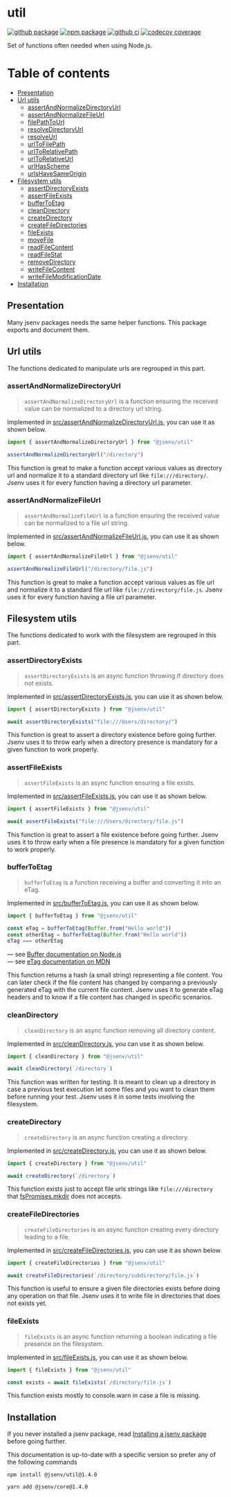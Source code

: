 # util

[![github package](https://img.shields.io/github/package-json/v/jsenv/jsenv-util.svg?logo=github&label=package)](https://github.com/jsenv/jsenv-util/packages)
[![npm package](https://img.shields.io/npm/v/@jsenv/util.svg?logo=npm&label=package)](https://www.npmjs.com/package/@jsenv/util)
[![github ci](https://github.com/jsenv/jsenv-util/workflows/ci/badge.svg)](https://github.com/jsenv/jsenv-util/actions?workflow=ci)
[![codecov coverage](https://codecov.io/gh/jsenv/jsenv-util/branch/master/graph/badge.svg)](https://codecov.io/gh/jsenv/jsenv-util)

Set of functions often needed when using Node.js.

# Table of contents

- [Presentation](#Presentation)
- [Url utils](#Url-utils)
  - [assertAndNormalizeDirectoryUrl](#assertAndNormalizeDirectoryUrl)
  - [assertAndNormalizeFileUrl](#assertAndNormalizeFileUrl)
  - [filePathToUrl](#filePathToUrl)
  - [resolveDirectoryUrl](#resolveDirectoryUrl)
  - [resolveUrl](#resolveUrl)
  - [urlToFilePath](#urlToFilePath)
  - [urlToRelativePath](#urlToRelativePath)
  - [urlToRelativeUrl](#urlToRelativeUrl)
  - [urlHasScheme](#urlHasScheme)
  - [urlsHaveSameOrigin](#urlsHaveSameOrigin)
- [Filesystem utils](#Filesystem-utils)
  - [assertDirectoryExists](#assertDirectoryExists)
  - [assertFileExists](#assertFileExists)
  - [bufferToEtag](#bufferToEtag)
  - [cleanDirectory](#cleanDirectory)
  - [createDirectory](#createDirectory)
  - [createFileDirectories](#createFileDirectories)
  - [fileExists](#fileExists)
  - [moveFile](#moveFile)
  - [readFileContent](#readFileContent)
  - [readFileStat](#readFileStat)
  - [removeDirectory](#removeDirectory)
  - [writeFileContent](#writeFileContent)
  - [writeFileModificationDate](#writeFileModificationDate)
- [Installation](#Installation)

## Presentation

Many jsenv packages needs the same helper functions. This package exports and document them.

## Url utils

The functions dedicated to manipulate urls are regrouped in this part.

### assertAndNormalizeDirectoryUrl

> `assertAndNormalizeDirectoryUrl` is a function ensuring the received value can be normalized to a directory url string.

Implemented in [src/assertAndNormalizeDirectoryUrl.js](./src/assertAndNormalizeDirectoryUrl.js), you can use it as shown below.

```js
import { assertAndNormalizeDirectoryUrl } from "@jsenv/util"

assertAndNormalizeDirectoryUrl("/directory")
```

This function is great to make a function accept various values as directory url and normalize it to a standard directory url like `file:///directory/`. Jsenv uses it for every function having a directory url parameter.

### assertAndNormalizeFileUrl

> `assertAndNormalizeFileUrl` is a function ensuring the received value can be normalized to a file url string.

Implemented in [src/assertAndNormalizeFileUrl.js](./src/assertAndNormalizeFileUrl.js), you can use it as shown below.

```js
import { assertAndNormalizeFileUrl } from "@jsenv/util"

assertAndNormalizeFileUrl("/directory/file.js")
```

This function is great to make a function accept various values as file url and normalize it to a standard file url like `file:///directory/file.js`. Jsenv uses it for every function having a file url parameter.

## Filesystem utils

The functions dedicated to work with the filesystem are regrouped in this part.

### assertDirectoryExists

> `assertDirectoryExists` is an async function throwing if directory does not exists.

Implemented in [src/assertDirectoryExists.js](./src/assertDirectoryExists.js), you can use it as shown below.

```js
import { assertDirectoryExists } from "@jsenv/util"

await assertDirectoryExists("file:///Users/directory/")
```

This function is great to assert a directory existence before going further. Jsenv uses it to throw early when a directory presence is mandatory for a given function to work properly.

### assertFileExists

> `assertFileExists` is an async function ensuring a file exists.

Implemented in [src/assertFileExists.js](./src/assertFileExists.js), you can use it as shown below.

```js
import { assertFileExists } from "@jsenv/util"

await assertFileExists("file:///Users/directory/file.js")
```

This function is great to assert a file existence before going further. Jsenv uses it to throw early when a file presence is mandatory for a given function to work properly.

### bufferToEtag

> `bufferToEtag` is a function receiving a buffer and converting it into an eTag.

Implemented in [src/bufferToEtag.js](./src/bufferToEtag.js), you can use it as shown below.

```js
import { bufferToEtag } from "@jsenv/util"

const eTag = bufferToEtag(Buffer.from("Hello world"))
const otherEtag = bufferToEtag(Buffer.from("Hello world"))
eTag === otherEtag
```

— see [Buffer documentation on Node.js](https://nodejs.org/docs/latest-v13.x/api/buffer.html)<br />
— see [eTag documentation on MDN](https://developer.mozilla.org/en-US/docs/Web/HTTP/Headers/ETag)

This function returns a hash (a small string) representing a file content. You can later check if the file content has changed by comparing a previously generated eTag with the current file content. Jsenv uses it to generate eTag headers and to know if a file content has changed in specific scenarios.

### cleanDirectory

> `cleanDirectory` is an async function removing all directory content.

Implemented in [src/cleanDirectory.js](./src/cleanDirectory.js), you can use it as shown below.

```js
import { cleanDirectory } from "@jsenv/util"

await cleanDirectory(`/directory`)
```

This function was written for testing. It is meant to clean up a directory in case a previous test execution let some files and you want to clean them before running your test. Jsenv uses it in some tests involving the filesystem.

### createDirectory

> `createDirectory` is an async function creating a directory.

Implemented in [src/createDirectory.js](./src/createDirectory.js), you can use it as shown below.

```js
import { createDirectory } from "@jsenv/util"

await createDirectory(`/directory`)
```

This function exists just to accept file urls strings like `file:///directory` that [fsPromises.mkdir](https://nodejs.org/docs/latest-v13.x/api/fs.html#fs_fspromises_mkdir_path_options) does not accepts.

### createFileDirectories

> `createFileDirectories` is an async function creating every directory leading to a file.

Implemented in [src/createFileDirectories.js](./src/createFileDirectories.js), you can use it as shown below.

```js
import { createFileDirectories } from "@jsenv/util"

await createFileDirectories(`/directory/subdirectory/file.js`)
```

This function is useful to ensure a given file directories exists before doing any operation on that file. Jsenv uses it to write file in directories that does not exists yet.

### fileExists

> `fileExists` is an async function returning a boolean indicating a file presence on the filesystem.

Implemented in [src/fileExists.js](./src/fileExists.js), you can use it as shown below.

```js
import { fileExists } from "@jsenv/util"

const exists = await fileExists(`/directory/file.js`)
```

This function exists mostly to console.warn in case a file is missing.

## Installation

If you never installed a jsenv package, read [Installing a jsenv package](./docs/installing-jsenv-package.md) before going further.

This documentation is up-to-date with a specific version so prefer any of the following commands

```console
npm install @jsenv/util@1.4.0
```

```console
yarn add @jsenv/core@1.4.0
```
